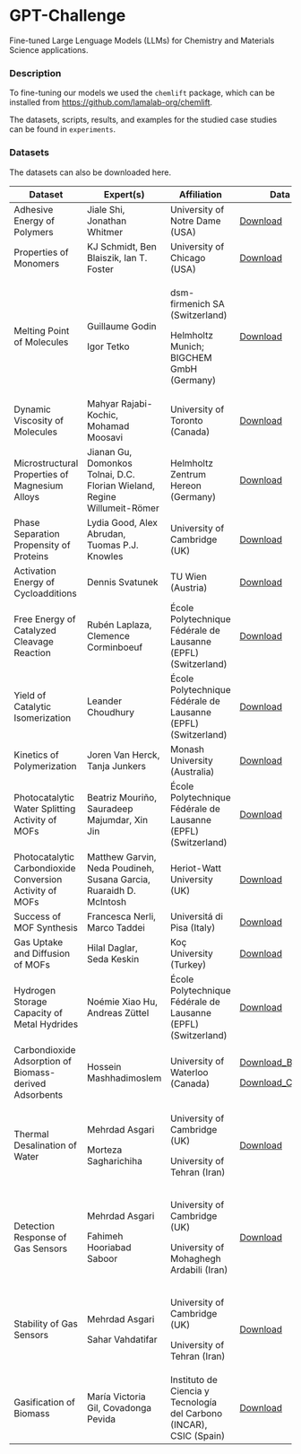 # GPT-Challenge

Fine-tuned Large Lenguage Models (LLMs) for Chemistry and Materials Science applications.


### Description

To fine-tuning our models we used the `chemlift` package, which can be installed from https://github.com/lamalab-org/chemlift.

The datasets, scripts, results, and examples for the studied case studies can be found in `experiments`.


### Datasets

The datasets can also be downloaded here.

| Dataset | Expert(s) | Affiliation | Data |
| -------- | -------- | -------- |-------- |
| Adhesive Energy of Polymers | Jiale Shi, Jonathan Whitmer | University of Notre Dame (USA) |[Download](experiments/01_Materials_and_Properties/AdE_polymers/DatasetExplore/train_polymers.csv?raw=true)|
| Properties of Monomers | KJ Schmidt, Ben Blaiszik, Ian T. Foster | University of Chicago (USA) | [Download](experiments/01_Materials_and_Properties/Prop_monomers/DatasetExplore/train_monomers.csv?raw=true) |
| Melting Point of Molecules | <p>Guillaume Godin</p><p>Igor Tetko</p> | <p>dsm-firmenich SA (Switzerland)</p><p>Helmholtz Munich; BIGCHEM GmbH (Germany)</p> | [Download](experiments/01_Materials_and_Properties/MeltingPoint_molecules/DatasetExplore/train_meltingPoint_noDuplicates.csv?raw=true) |
| Dynamic Viscosity of Molecules | Mahyar Rajabi-Kochic, Mohamad Moosavi | University of Toronto (Canada) | [Download](experiments/01_Materials_and_Properties/dDynamicViscosity_molecules/Viscosity_dataset.csv?raw=true) |
| Microstructural Properties of Magnesium Alloys | Jianan Gu, Domonkos Tolnai, D.C. Florian Wieland, Regine Willumeit-Römer | Helmholtz Zentrum Hereon (Germany) | [Download](experiments/01_Materials_and_Properties/Prop_MgAlloys/DatasetExplore/HEREON_final.csv?raw=true) |
| Phase Separation Propensity of Proteins | Lydia Good, Alex Abrudan, Tuomas P.J. Knowles | University of Cambridge (UK) | [Download](experiments/01_Materials_and_Properties/PhaseSep_proteins/DatasetExplore/LLPS_all.csv?raw=true) |
| Activation Energy of Cycloadditions | Dennis Svatunek | TU Wien (Austria) | [Download](experiments/02_Reactions_and_Synthesis/ActivationEnergy_cycloadditions/DatasetExplore/ClickActivationE.csv?raw=true) |
| Free Energy of Catalyzed Cleavage Reaction | Rubén Laplaza, Clemence Corminboeuf | École Polytechnique Fédérale de Lausanne (EPFL) (Switzerland) | [Download](experiments/02_Reactions_and_Synthesis/FreeEnergy_cleavageReact/DatasetExplore/NiCatalysis.csv?raw=true) |
| Yield of Catalytic Isomerization | Leander Choudhury | École Polytechnique Fédérale de Lausanne (EPFL) (Switzerland) | [Download](experiments/02_Reactions_and_Synthesis/Yield_isomerisation/DatasetExpore/Isomerisation_train.csv?raw=true) |
| Kinetics of Polymerization | Joren Van Herck, Tanja Junkers | Monash University (Australia) | [Download](experiments/02_Reactions_and_Synthesis/Kinetics_polymerization/DatasetExplore/Polymerization.csv?raw=true) |
| Photocatalytic Water Splitting Activity of MOFs | Beatriz Mouriño, Sauradeep Majumdar, Xin Jin | École Polytechnique Fédérale de Lausanne (EPFL) (Switzerland) | [Download](experiments/02_Reactions_and_Synthesis/Photocat_waterSplitting_MOFs/eExploreDataset/MOFs_photocatalysis.csv?raw=true) |
| Photocatalytic Carbondioxide Conversion Activity of MOFs | Matthew Garvin, Neda Poudineh, Susana Garcia, Ruaraidh D. McIntosh | Heriot-Watt University (UK) | [Download](experiments/02_Reactions_and_Synthesis/Photocat_CO2conversion_MOFs/PhotocatCO2conversionMOFs_dataset.csv?raw=true) |
| Success of MOF Synthesis | Francesca Nerli, Marco Taddei | Universitá di Pisa (Italy) | [Download](experiments/02_Reactions_and_Synthesis/MOF_synthesis/DatasetExplore/MOF_synthesis_train.csv?raw=true) |
| Gas Uptake and Diffusion of MOFs | Hilal Daglar, Seda Keskin | Koç University (Turkey) | [Download](experiments/03_Systems_and_Applications/GasUptakeDiffusion_MOFs/DatasetExplore/Helium.csv?raw=true) |
| Hydrogen Storage Capacity of Metal Hydrides | Noémie Xiao Hu, Andreas Züttel | École Polytechnique Fédérale de Lausanne (EPFL) (Switzerland) | [Download](experiments/03_Systems_and_Applications/H2storage_metalHydrides/DatasetExplore/Hydrides.csv?raw=true) |
| Carbondioxide Adsorption of Biomass-derived Adsorbents | Hossein Mashhadimoslem | University of Waterloo (Canada) | <p>[Download_BET](experiments/03_Systems_and_Applications/CO2ads_biomassAdsorbents/BET_dataset.csv?raw=true)</p><p>[Download_CO2ads](experiments/03_Systems_and_Applications/CO2ads_biomassAdsorbents/CO2adsorption_dataset.csv?raw=true)</p> |
| Thermal Desalination of Water | <p>Mehrdad Asgari</p><p>Morteza Sagharichiha</p> | <p>University of Cambridge (UK)</p><p>University of Tehran (Iran)</p> | [Download](experiments/03_Systems_and_Applications/Desalination_water/Desalination_dataset.csv?raw=true) |
| Detection Response of Gas Sensors | <p>Mehrdad Asgari</p><p>Fahimeh Hooriabad Saboor</p> | <p>University of Cambridge (UK)</p><p>University of Mohaghegh Ardabili (Iran)</p> | [Download](experiments/03_Systems_and_Applications/DetectionResponse_gasSensors/DetectionResponseSensors_dataset.csv?raw=true) |
| Stability of Gas Sensors | <p>Mehrdad Asgari</p><p>Sahar Vahdatifar</p> | <p>University of Cambridge (UK)</p><p>University of Tehran (Iran)</p> | [Download](experiments/03_Systems_and_Applications/Stability_gasSensors/StabilityGasSensors_dataset.csv?raw=true) |
| Gasification of Biomass | María Victoria Gil, Covadonga Pevida | Instituto de Ciencia y Tecnología del Carbono (INCAR), CSIC (Spain) | [Download](experiments/03_Systems_and_Applications/Gasification_biomass/GasificationBiomass_dataset.csv?raw=true) |
